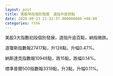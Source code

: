 ```yaml
---
layout: post
title: 美股早段個別發展　道指升逾百點
date: 2020-09-23 21:32:37.000000000 +08:00
categories: rthk
---
```


美股3大指數初段個別發展，道指升逾百點，納指微跌。

道瓊斯指數報27417點，升128點，升幅0.47%。

納斯達克指數報10948點，跌15點，跌幅0.14%。

標準普爾500指數報3319點，升3點，升幅0.11%。

